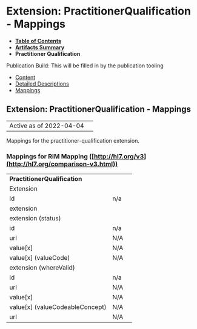 # Extension: PractitionerQualification - Mappings

* [**Table of Contents**](toc.html)
* [**Artifacts Summary**](artifacts.html)
* **Practitioner Qualification**

Publication Build: This will be filled in by the publication tooling

* [Content](StructureDefinition-practitioner-qualification.html)
* [Detailed Descriptions](StructureDefinition-practitioner-qualification-definitions.html)
* [Mappings](#)

## Extension: PractitionerQualification - Mappings

|  |  |
| --- | --- |
| Active as of 2022-04-04 | |

Mappings for the practitioner-qualification extension.

### Mappings for RIM Mapping ([http://hl7.org/v3](http://hl7.org/comparison-v3.html))

|  |  |  |
| --- | --- | --- |
| **PractitionerQualification** | | |
| Extension |  |
| id | n/a |
| extension |  |
| extension (status) |  |
| id | n/a |
| url | N/A |
| value[x] | N/A |
| value[x] (valueCode) | N/A |
| extension (whereValid) |  |
| id | n/a |
| url | N/A |
| value[x] | N/A |
| value[x] (valueCodeableConcept) | N/A |
| url | N/A |